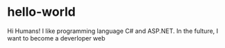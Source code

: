# hello-world
Hi Humans!
I like programming language C# and ASP.NET. In the fulture, I want to become a deverloper web
